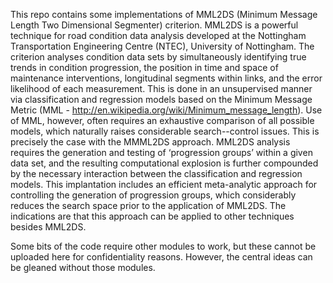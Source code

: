 This repo contains some implementations of MML2DS (Minimum Message Length Two Dimensional Segmenter) criterion. MML2DS is a powerful technique for road condition data analysis developed at the Nottingham Transportation Engineering Centre (NTEC),  University of Nottingham.  The criterion analyses condition data sets by simultaneously identifying true trends in condition progression, the position in time and space of maintenance interventions, longitudinal segments within links, and the error likelihood of each measurement. This is done in an unsupervised manner via classification and regression models based on the Minimum Message Metric (MML - http://en.wikipedia.org/wiki/Minimum_message_length).  Use of MML, however, often requires an exhaustive comparison of all possible models, which naturally raises considerable search--control issues. This is precisely the case with the MMML2DS approach.  MML2DS analysis requires the generation and testing of ‘progression groups’ within a given data set, and the resulting computational explosion is further compounded by the necessary interaction between the classification and regression models. 
This implantation includes an efficient meta-analytic approach for controlling the generation of progression groups, which considerably reduces the search space prior to the application of MML2DS.  The indications are that this approach can be applied to other techniques besides MML2DS.

Some bits of the code require other modules to work, but these cannot be uploaded here for confidentiality reasons. However, the central ideas can be gleaned without those modules.
